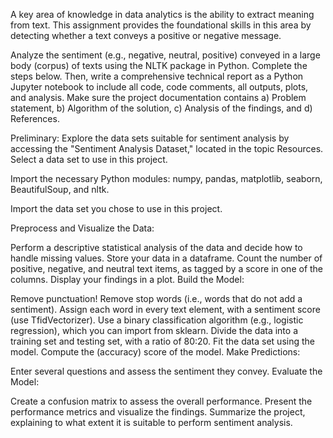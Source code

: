A key area of knowledge in data analytics is the ability to extract meaning from text. This assignment provides the foundational skills in this area by detecting whether a text conveys a positive or negative message.

Analyze the sentiment (e.g., negative, neutral, positive) conveyed in a large body (corpus) of texts using the NLTK package in Python. Complete the steps below. Then, write a comprehensive technical report as a Python Jupyter notebook to include all code, code comments, all outputs, plots, and analysis. Make sure the project documentation contains a) Problem statement, b) Algorithm of the solution, c) Analysis of the findings, and d) References.

Preliminary: Explore the data sets suitable for sentiment analysis by accessing the "Sentiment Analysis Dataset," located in the topic Resources. Select a data set to use in this project.

Import the necessary Python modules: numpy, pandas, matplotlib, seaborn, BeautifulSoup, and nltk.

Import the data set you chose to use in this project.

Preprocess and Visualize the Data:

Perform a descriptive statistical analysis of the data and decide how to handle missing values.
Store your data in a dataframe.
Count the number of positive, negative, and neutral text items, as tagged by a score in one of the columns.
Display your findings in a plot.
Build the Model:

Remove punctuation!
Remove stop words (i.e., words that do not add a sentiment).
Assign each word in every text element, with a sentiment score (use TfidVectorizer).
Use a binary classification algorithm (e.g., logistic regression), which you can import from sklearn.
Divide the data into a training set and testing set, with a ratio of 80:20.
Fit the data set using the model.
Compute the (accuracy) score of the model.
Make Predictions:

Enter several questions and assess the sentiment they convey.
Evaluate the Model:

Create a confusion matrix to assess the overall performance.
Present the performance metrics and visualize the findings.
Summarize the project, explaining to what extent it is suitable to perform sentiment analysis.
